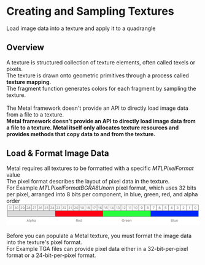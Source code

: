# Creating and Sampling Textures
Load image data into a texture and apply it to a quadrangle

## Overview
A texture is structured collection of texture elements, often called texels or pixels.<br>
The texture is drawn onto geometric primitives through a process called <b>texture mapping</b>.<br>
The fragment function generates colors for each fragment by sampling the texture.
<br><br>
The Metal framework doesn't provide an API to directly load image data from a file to a texture.<br>
<b>Metal framework doesn't provide an API to directly load image data from a file to a texture. Metal itself only allocates texture resources and provides methods that copy data to and from the texture.</b>

## Load & Format Image Data
Metal requires all textures to be formatted with a specific *MTLPixelFormat* value<br>
The pixel format describes the layout of pixel data in the texture.<br>
For Example *MTLPixelFormatBGRA8Unorn* pixel format, which uses 32 bits per pixel, arranged into 8 bits per component, in blue, green, red, and alpha order 
![MTLPixelFormatBGRA8Unorn](./ImageWarehouse/MTLPixelFormatBGRA8Unorn.png)<br><br>
Before you can populate a Metal texture, you must format the image data into the texture's pixel format.<br>
For Example TGA files can provide pixel data either in a 32-bit-per-pixel format or a 24-bit-per-pixel format.